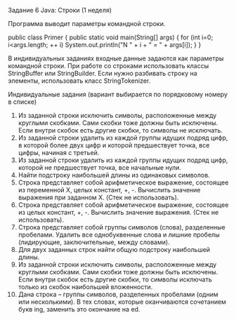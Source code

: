 Задание 6
Java: Строки (1 неделя)


Программа выводит параметры командной строки.

public class Primer {
	public static void main(String[] args) {
		for (int i=0; i<args.length; ++ i)
			System.out.println("N " + i + " = " + args[i]);
	}
}


В индивидуальных заданиях входные данные задаются как параметры командной строки. 
При работе со строками использовать классы StringBuffer или StringBuilder. Если нужно разбивать строку на элементы, использовать класс StringTokenizer.

Индивидуальные задания 
(вариант выбирается по порядковому номеру в списке)
1.	Из заданной строки исключить символы, расположенные между круглыми скобками. Сами скобки тоже должны быть исключены. Если внутри скобок есть другие скобки, то символы не исключать.
2.	Из заданной строки удалить из каждой группы идущих подряд цифр, в которой более двух цифр и которой предшествует точка, все цифры, начиная с третьей.
3.	Из заданной строки удалить из каждой группы идущих подряд цифр, которой не предшествует точка, все начальные нули.
4.	Найти подстроку наибольшей длины из одинаковых символов.
5.	Строка представляет собой арифметическое выражение, состоящее из переменной X, целых констант, +, -. Вычислить значение выражения при заданном  X. (Стек не использовать).
6.	Строка представляет собой арифметическое выражение, состоящее из целых констант, +, -. Вычислить значение выражения. (Стек не использовать).
7.	Строка представляет собой группы символов (слова), разделенные пробелами. Удалить все однобуквенные слова и лишние пробелы (лидирующие, заключительные, между словами).
8.	Для двух заданных строк найти общую подстроку наибольшей длины.
9.	Из заданной строки исключить символы, расположенные между круглыми скобками. Сами скобки тоже должны быть исключены. Если внутри скобок есть другие скобки, то символы исключать только из скобок наибольшей вложенности.
10.	Дана строка – группы символов, разделенных пробелами (одним или несколькими). В тех словах, которые оканчиваются сочетанием букв ing, заменить это окончание на ed.
